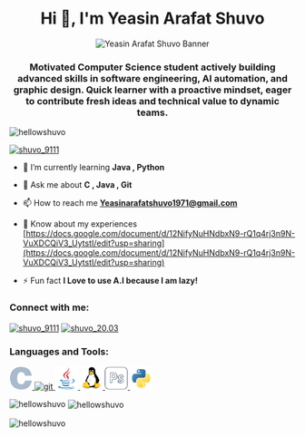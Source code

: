 <h1 align="center">Hi 👋, I'm Yeasin Arafat Shuvo</h1>

<p align="center">
  <img src="https://i.pinimg.com/736x/48/6c/84/486c84575e4b3e8b9dc4f4e491880c5d.jpg" alt="Yeasin Arafat Shuvo Banner" width="500" />
</p>

<h3 align="center">Motivated Computer Science student actively building advanced skills in software engineering, AI automation, and graphic design. Quick learner with a proactive mindset, eager to contribute fresh ideas and technical value to dynamic teams.</h3>

<p align="left"> <img src="https://komarev.com/ghpvc/?username=hellowshuvo&label=Profile%20views&color=0e75b6&style=flat" alt="hellowshuvo" /> </p>

<p align="left"> <a href="https://twitter.com/shuvo_9111" target="blank"><img src="https://img.shields.io/twitter/follow/shuvo_9111?logo=twitter&style=for-the-badge" alt="shuvo_9111" /></a> </p>

- 🌱 I’m currently learning **Java , Python**

- 💬 Ask me about **C , Java , Git**

- 📫 How to reach me **Yeasinarafatshuvo1971@gmail.com**

- 📄 Know about my experiences [https://docs.google.com/document/d/12NifyNuHNdbxN9-rQ1q4rj3n9N-VuXDCQiV3_UytstI/edit?usp=sharing](https://docs.google.com/document/d/12NifyNuHNdbxN9-rQ1q4rj3n9N-VuXDCQiV3_UytstI/edit?usp=sharing)

- ⚡ Fun fact **I Love to use A.I because I am lazy!**

<h3 align="left">Connect with me:</h3>
<p align="left">
<a href="https://twitter.com/shuvo_9111" target="blank"><img align="center" src="https://raw.githubusercontent.com/rahuldkjain/github-profile-readme-generator/master/src/images/icons/Social/twitter.svg" alt="shuvo_9111" height="30" width="40" /></a>
<a href="https://instagram.com/shuvo_20.03" target="blank"><img align="center" src="https://raw.githubusercontent.com/rahuldkjain/github-profile-readme-generator/master/src/images/icons/Social/instagram.svg" alt="shuvo_20.03" height="30" width="40" /></a>
</p>

<h3 align="left">Languages and Tools:</h3>
<p align="left"> 
  <a href="https://www.cprogramming.com/" target="_blank" rel="noreferrer"> 
    <img src="https://raw.githubusercontent.com/devicons/devicon/master/icons/c/c-original.svg" alt="c" width="40" height="40"/> 
  </a> 
  <a href="https://git-scm.com/" target="_blank" rel="noreferrer"> 
    <img src="https://www.vectorlogo.zone/logos/git-scm/git-scm-icon.svg" alt="git" width="40" height="40"/> 
  </a> 
  <a href="https://www.java.com" target="_blank" rel="noreferrer"> 
    <img src="https://raw.githubusercontent.com/devicons/devicon/master/icons/java/java-original.svg" alt="java" width="40" height="40"/> 
  </a> 
  <a href="https://www.linux.org/" target="_blank" rel="noreferrer"> 
    <img src="https://raw.githubusercontent.com/devicons/devicon/master/icons/linux/linux-original.svg" alt="linux" width="40" height="40"/> 
  </a> 
  <a href="https://www.photoshop.com/en" target="_blank" rel="noreferrer"> 
    <img src="https://raw.githubusercontent.com/devicons/devicon/master/icons/photoshop/photoshop-line.svg" alt="photoshop" width="40" height="40"/> 
  </a> 
  <a href="https://www.python.org" target="_blank" rel="noreferrer"> 
    <img src="https://raw.githubusercontent.com/devicons/devicon/master/icons/python/python-original.svg" alt="python" width="40" height="40"/> 
  </a> 
</p>

<p><img align="left" src="https://github-readme-stats.vercel.app/api/top-langs?username=hellowshuvo&show_icons=true&locale=en&layout=compact" alt="hellowshuvo" /></p>

<p>&nbsp;<img align="center" src="https://github-readme-stats.vercel.app/api?username=hellowshuvo&show_icons=true&locale=en" alt="hellowshuvo" /></p>

<p><img align="center" src="https://github-readme-streak-stats.herokuapp.com/?user=hellowshuvo&" alt="hellowshuvo" /></p>
